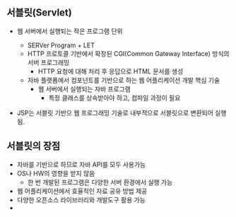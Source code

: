 ## 서블릿(Servlet)
- 웹 서버에서 실행되는 작은 프로그램 단위
  - SERVer Program + LET
  - HTTP 프로토콜 기반에서 확장된 CGI(Common Gateway Interface) 방식의 서버 프로그래밍
    - HTTP 요청에 대해 처리 후 응답으로 HTML 문서를 생성
  - 자바 플랫폼에서 컴포넌트를 기반으로 하는 웹 어플리케이션 개발 핵심 기술
    - 웹 서버에서 실행되는 자바 프로그램
      - 특정 클래스를 상속받아야 하고, 컴파일 과정이 필요

- JSP는 서블릿 기반으 웹 프로그래밍 기술로 내부적으로 서블릿으로 변환되어 실행됨.

## 서블릿의 장점
- 자바를 기반으로 하므로 자바 API를 모두 사용가능
- OS나 HW의 영향을 받지 않음
  - 한 번 개발된 프로그램은 다양한 서버 환경에서 실행 가능
- 웹 어플리케이션에서 효율적인 자료 공유 방법 제공
- 다양한 오픈소스 라이브러리와 개발도구 활용 가능
- 
